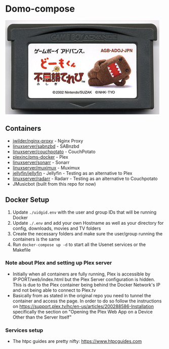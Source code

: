 # Domo-compose

![domo_logo](/domo_logo.jpg)

## Containers
* [jwilder/nginx-proxy](https://github.com/jwilder/nginx-proxy) - Nginx Proxy
* [linuxserver/sabnzbd](https://github.com/linuxserver/docker-sabnzbd) - SABnzbd
* [linuxserver/couchpotato](https://github.com/linuxserver/docker-couchpotato) - CouchPotato
* [plexinc/pms-docker](https://github.com/plexinc/pms-docker) - Plex
* [linuxserver/sonarr](https://github.com/linuxserver/docker-sonarr) - Sonarr
* [linuxserver/muximux](https://github.com/linuxserver/docker-muximux) - Muximux
* [jellyfin/jellyfin](https://hub.docker.com/r/jellyfin/jellyfin) - Jellyfin - Testing as an alternative to Plex
* [linuxserver/radarr](https://hub.docker.com/r/linuxserver/radarr) - Radarr - Testing as an alternative to Couchpotato
* JMusicbot (built from this repo for now)

## Docker Setup
1. Update `./uidgid.env` with the user and group IDs that will be running Docker
2. Update `./.env` and add your own Hostname as well as your directory for config, downloads, movies and TV folders
3. Create the necessary folders and make sure the user/group running the containers is the same
4. Run `docker-compose up -d` to start all the Usenet services or the Makefile

### Note about Plex and setting up Plex server
* Initially when all containers are fully running, Plex is accessible by IP:PORT/web/index.html but the Plex Server configuration is hidden.  This is due to the Plex container being behind the Docker Network's IP and not being able to connect to Plex.tv
* Basically from as stated in the original repo you need to tunnel the container and access the page. In order to do so follow the instructions on https://support.plex.tv/hc/en-us/articles/200288586-Installation specifically the section on "Opening the Plex Web App on a Device Other than the Server Itself"

### Services setup
* The htpc guides are pretty nifty: https://www.htpcguides.com

